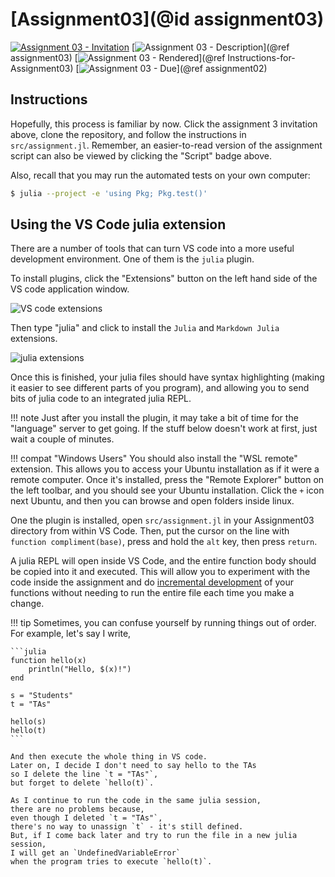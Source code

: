 # [Assignment03](@id assignment03)

[![Assignment 03 - Invitation](https://img.shields.io/badge/Assignment03-Repository-blue?style=for-the-badge&logo=open%20badges)](#)
[![Assignment 03 - Description](https://img.shields.io/badge/03-Description-blue?style=for-the-badge&logo=open%20badges)](@ref assignment03)
[![Assignment 03 - Rendered](https://img.shields.io/badge/03-Script-blue?style=for-the-badge&logo=open%20badges)](@ref Instructions-for-Assignment03)
[![Assignment 03 - Due](https://img.shields.io/badge/Due-6%2F18%2F2020-orange?style=for-the-badge&logo=open%20badges)](@ref assignment02)

## Instructions

Hopefully, this process is familiar by now.
Click the assignment 3 invitation above,
clone the repository, and follow the instructions
in `src/assignment.jl`.
Remember, an easier-to-read version of the assignment
script can also be viewed by clicking the "Script" badge above.

Also, recall that you may run the automated tests on your own computer:

```sh
$ julia --project -e 'using Pkg; Pkg.test()'
```

## Using the VS Code julia extension

There are a number of tools that can turn VS code
into a more useful development environment.
One of them is the `julia` plugin.

To install plugins, click the "Extensions"
button on the left hand side of the VS code application window.

![VS code extensions](https://imgur.com/6fz1qvX.png)

Then type "julia" and click to install
the `Julia` and `Markdown Julia` extensions.

![julia extensions](https://imgur.com/TxKLDwG.png)

Once this is finished, your julia files
should have syntax highlighting
(making it easier to see different parts of you program),
and allowing you to send bits of julia code to an integrated julia REPL.

!!! note
    Just after you install the plugin,
    it may take a bit of time for the "language" server to get going.
    If the stuff below doesn't work at first, just wait a couple of minutes.

!!! compat "Windows Users"
    You should also install the "WSL remote" extension.
    This allows you to access your Ubuntu installation
    as if it were a remote computer.
    Once it's installed,
    press the "Remote Explorer" button on the left toolbar,
    and you should see your Ubuntu installation.
    Click the `+` icon next Ubuntu,
    and then you can browse and open folders inside linux.

One the plugin is installed, open `src/assignment.jl`
in your Assignment03 directory from within VS Code.
Then, put the cursor on the line with `function compliment(base)`,
press and hold the `alt` key, then press `return`.

A julia REPL will open inside VS Code,
and the entire function body should be copied into it and executed.
This will allow you to experiment with the code inside the assignment
and do [incremental development](https://benlauwens.github.io/ThinkJulia.jl/latest/book.html#incremental_development)
of your functions without needing to run the entire file each time you make a change.

!!! tip
    Sometimes, you can confuse yourself by running things out of order.
    For example, let's say I write,

    ```julia
    function hello(x)
        println("Hello, $(x)!")
    end
    
    s = "Students"
    t = "TAs"

    hello(s)
    hello(t)
    ```

    And then execute the whole thing in VS code.
    Later on, I decide I don't need to say hello to the TAs
    so I delete the line `t = "TAs"`,
    but forget to delete `hello(t)`. 

    As I continue to run the code in the same julia session,
    there are no problems because,
    even though I deleted `t = "TAs"`,
    there's no way to unassign `t` - it's still defined.
    But, if I come back later and try to run the file in a new julia session,
    I will get an `UndefinedVariableError`
    when the program tries to execute `hello(t)`.

